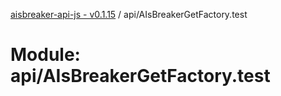 [aisbreaker-api-js - v0.1.15](../README.md) / api/AIsBreakerGetFactory.test

# Module: api/AIsBreakerGetFactory.test
